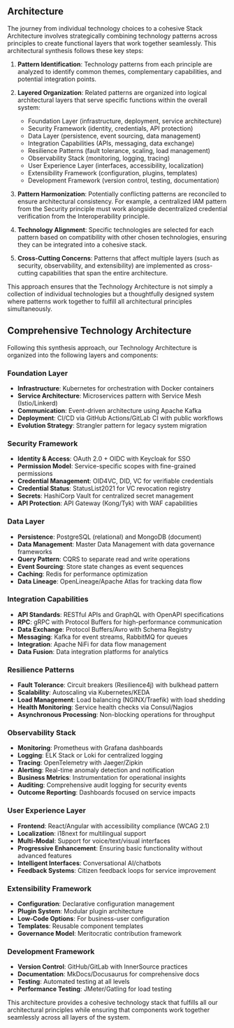 ## Architecture

The journey from individual technology choices to a cohesive Stack Architecture involves strategically combining technology patterns across principles to create functional layers that work together seamlessly. This architectural synthesis follows these key steps:

1. **Pattern Identification**: Technology patterns from each principle are analyzed to identify common themes, complementary capabilities, and potential integration points.

2. **Layered Organization**: Related patterns are organized into logical architectural layers that serve specific functions within the overall system:
   - Foundation Layer (infrastructure, deployment, service architecture)
   - Security Framework (identity, credentials, API protection)
   - Data Layer (persistence, event sourcing, data management)
   - Integration Capabilities (APIs, messaging, data exchange)
   - Resilience Patterns (fault tolerance, scaling, load management)
   - Observability Stack (monitoring, logging, tracing)
   - User Experience Layer (interfaces, accessibility, localization)
   - Extensibility Framework (configuration, plugins, templates)
   - Development Framework (version control, testing, documentation)

3. **Pattern Harmonization**: Potentially conflicting patterns are reconciled to ensure architectural consistency. For example, a centralized IAM pattern from the Security principle must work alongside decentralized credential verification from the Interoperability principle.

4. **Technology Alignment**: Specific technologies are selected for each pattern based on compatibility with other chosen technologies, ensuring they can be integrated into a cohesive stack.

5. **Cross-Cutting Concerns**: Patterns that affect multiple layers (such as security, observability, and extensibility) are implemented as cross-cutting capabilities that span the entire architecture.

This approach ensures that the Technology Architecture is not simply a collection of individual technologies but a thoughtfully designed system where patterns work together to fulfill all architectural principles simultaneously.

## Comprehensive Technology Architecture

Following this synthesis approach, our Technology Architecture is organized into the following layers and components:

### Foundation Layer
- **Infrastructure**: Kubernetes for orchestration with Docker containers
- **Service Architecture**: Microservices pattern with Service Mesh (Istio/Linkerd)
- **Communication**: Event-driven architecture using Apache Kafka
- **Deployment**: CI/CD via GitHub Actions/GitLab CI with public workflows
- **Evolution Strategy**: Strangler pattern for legacy system migration

### Security Framework
- **Identity & Access**: OAuth 2.0 + OIDC with Keycloak for SSO
- **Permission Model**: Service-specific scopes with fine-grained permissions
- **Credential Management**: OID4VC, DID, VC for verifiable credentials
- **Credential Status**: StatusList2021 for VC revocation registry
- **Secrets**: HashiCorp Vault for centralized secret management
- **API Protection**: API Gateway (Kong/Tyk) with WAF capabilities

### Data Layer
- **Persistence**: PostgreSQL (relational) and MongoDB (document)
- **Data Management**: Master Data Management with data governance frameworks
- **Query Pattern**: CQRS to separate read and write operations
- **Event Sourcing**: Store state changes as event sequences
- **Caching**: Redis for performance optimization
- **Data Lineage**: OpenLineage/Apache Atlas for tracking data flow

### Integration Capabilities
- **API Standards**: RESTful APIs and GraphQL with OpenAPI specifications
- **RPC**: gRPC with Protocol Buffers for high-performance communication
- **Data Exchange**: Protocol Buffers/Avro with Schema Registry
- **Messaging**: Kafka for event streams, RabbitMQ for queues
- **Integration**: Apache NiFi for data flow management
- **Data Fusion**: Data integration platforms for analytics

### Resilience Patterns
- **Fault Tolerance**: Circuit breakers (Resilience4j) with bulkhead pattern
- **Scalability**: Autoscaling via Kubernetes/KEDA
- **Load Management**: Load balancing (NGINX/Traefik) with load shedding
- **Health Monitoring**: Service health checks via Consul/Nagios
- **Asynchronous Processing**: Non-blocking operations for throughput

### Observability Stack
- **Monitoring**: Prometheus with Grafana dashboards
- **Logging**: ELK Stack or Loki for centralized logging
- **Tracing**: OpenTelemetry with Jaeger/Zipkin
- **Alerting**: Real-time anomaly detection and notification
- **Business Metrics**: Instrumentation for operational insights
- **Auditing**: Comprehensive audit logging for security events
- **Outcome Reporting**: Dashboards focused on service impacts

### User Experience Layer
- **Frontend**: React/Angular with accessibility compliance (WCAG 2.1)
- **Localization**: i18next for multilingual support
- **Multi-Modal**: Support for voice/text/visual interfaces
- **Progressive Enhancement**: Ensuring basic functionality without advanced features
- **Intelligent Interfaces**: Conversational AI/chatbots
- **Feedback Systems**: Citizen feedback loops for service improvement

### Extensibility Framework
- **Configuration**: Declarative configuration management
- **Plugin System**: Modular plugin architecture
- **Low-Code Options**: For business-user configuration
- **Templates**: Reusable component templates
- **Governance Model**: Meritocratic contribution framework

### Development Framework
- **Version Control**: GitHub/GitLab with InnerSource practices
- **Documentation**: MkDocs/Docusaurus for comprehensive docs
- **Testing**: Automated testing at all levels
- **Performance Testing**: JMeter/Gatling for load testing

This architecture provides a cohesive technology stack that fulfills all our architectural principles while ensuring that components work together seamlessly across all layers of the system.

